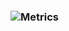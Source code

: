 ### ![Metrics](https://metrics.lecoq.io/Divine-Ts?template=classic&base.indepth=false&base.hireable=false&config.timezone=Asia%2FShanghai)

<!--
**Divine-Ts/Divine-Ts** is a ✨ _special_ ✨ repository because its `README.md` (this file) appears on your GitHub profile.

Here are some ideas to get you started:

- 🔭 I’m currently working on ...
- 🌱 I’m currently learning ...
- 👯 I’m looking to collaborate on ...
- 🤔 I’m looking for help with ...
- 💬 Ask me about ...
- 📫 How to reach me: ...
- 😄 Pronouns: ...
- ⚡ Fun fact: ...
-->

